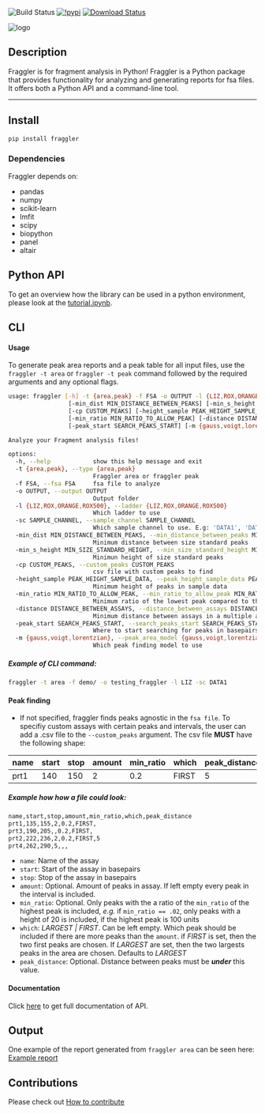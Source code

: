 ![Build Status](https://github.com/clinical-genomics-umea/fraggler/actions/workflows/pdoc.yaml/badge.svg)
[![!pypi](https://img.shields.io/pypi/v/fraggler?color=cyan)](https://pypi.org/project/fraggler/)
[![Download Status](https://static.pepy.tech/badge/fraggler)](https://pypi.python.org/pypi/fraggler/)

![logo](examples/logo.png)

## Description
Fraggler is for fragment analysis in Python!
Fraggler is a Python package that provides functionality for analyzing and generating reports for fsa files. It offers both a Python API and a command-line tool.

----------------

## Install

```bash
pip install fraggler
```

### Dependencies
Fraggler depends on:
- pandas
- numpy
- scikit-learn
- lmfit
- scipy
- biopython
- panel
- altair

## Python API

To get an overview how the library can be used in a python environment, please look at the [tutorial.ipynb](demo/tutorial.ipynb).


## CLI

#### Usage
To generate peak area reports and a peak table for all input files, use the `fraggler -t area` or `fraggler -t peak` command followed by the required arguments and any optional flags.

```bash
usage: fraggler [-h] -t {area,peak} -f FSA -o OUTPUT -l {LIZ,ROX,ORANGE,ROX500} -sc SAMPLE_CHANNEL
                 [-min_dist MIN_DISTANCE_BETWEEN_PEAKS] [-min_s_height MIN_SIZE_STANDARD_HEIGHT]
                 [-cp CUSTOM_PEAKS] [-height_sample PEAK_HEIGHT_SAMPLE_DATA]
                 [-min_ratio MIN_RATIO_TO_ALLOW_PEAK] [-distance DISTANCE_BETWEEN_ASSAYS]
                 [-peak_start SEARCH_PEAKS_START] [-m {gauss,voigt,lorentzian}]

Analyze your Fragment analysis files!

options:
  -h, --help            show this help message and exit
  -t {area,peak}, --type {area,peak}
                        Fraggler area or fraggler peak
  -f FSA, --fsa FSA     fsa file to analyze
  -o OUTPUT, --output OUTPUT
                        Output folder
  -l {LIZ,ROX,ORANGE,ROX500}, --ladder {LIZ,ROX,ORANGE,ROX500}
                        Which ladder to use
  -sc SAMPLE_CHANNEL, --sample_channel SAMPLE_CHANNEL
                        Which sample channel to use. E.g: 'DATA1', 'DATA2'...
  -min_dist MIN_DISTANCE_BETWEEN_PEAKS, --min_distance_between_peaks MIN_DISTANCE_BETWEEN_PEAKS
                        Minimum distance between size standard peaks
  -min_s_height MIN_SIZE_STANDARD_HEIGHT, --min_size_standard_height MIN_SIZE_STANDARD_HEIGHT
                        Minimun height of size standard peaks
  -cp CUSTOM_PEAKS, --custom_peaks CUSTOM_PEAKS
                        csv file with custom peaks to find
  -height_sample PEAK_HEIGHT_SAMPLE_DATA, --peak_height_sample_data PEAK_HEIGHT_SAMPLE_DATA
                        Minimum height of peaks in sample data
  -min_ratio MIN_RATIO_TO_ALLOW_PEAK, --min_ratio_to_allow_peak MIN_RATIO_TO_ALLOW_PEAK
                        Minimum ratio of the lowest peak compared to the heighest peak in the assay
  -distance DISTANCE_BETWEEN_ASSAYS, --distance_between_assays DISTANCE_BETWEEN_ASSAYS
                        Minimum distance between assays in a multiple assay experiment
  -peak_start SEARCH_PEAKS_START, --search_peaks_start SEARCH_PEAKS_START
                        Where to start searching for peaks in basepairs
  -m {gauss,voigt,lorentzian}, --peak_area_model {gauss,voigt,lorentzian}
                        Which peak finding model to use
```

##### Example of CLI command:
```bash
fraggler -t area -f demo/ -o testing_fraggler -l LIZ -sc DATA1
```

#### Peak finding
- If not specified, fraggler finds peaks agnostic in the `fsa file`. To specifiy custom assays with certain peaks and intervals, the user can add a .csv file to the `--custom_peaks` argument. The csv file **MUST** have the following shape:

| name | start | stop | amount | min_ratio | which | peak_distance |
|------|-------|------|--------|-----------|-------|---------------|
| prt1 | 140   | 150  | 2      | 0.2       | FIRST | 5             |

##### Example how how a file could look:
```txt 
name,start,stop,amount,min_ratio,which,peak_distance
prt1,135,155,2,0.2,FIRST,
prt3,190,205,,0.2,FIRST,
prt2,222,236,2,0.2,FIRST,5
prt4,262,290,5,,,
```

- `name`: Name of the assay
- `start`: Start of the assay in basepairs
- `stop`: Stop of the assay in basepairs
- `amount`: Optional. Amount of peaks in assay. If left empty every peak in the interval is included. 
- `min_ratio`: Optional. Only peaks with the a ratio of the `min_ratio` of the highest peak is included, *e.g.* if `min_ratio == .02`, only peaks with a height of 20 is included, if the highest peak is 100 units
- `which`: *LARGEST | FIRST*. Can be left empty. Which peak should be included if there are more peaks than the `amount`. if *FIRST* is set, then the two first peaks are chosen. If *LARGEST* are set, then the two largests peaks in the area are chosen. Defaults to *LARGEST*
- `peak_distance`: Optional. Distance between peaks must be ***under*** this value.


#### Documentation
Click [here](https://clinical-genomics-umea.github.io/fraggler/fraggler/fraggler.html) to get full documentation of API.

## Output
One example of the report generated from `fraggler area` can be seen here: [Example report](examples/multiplex_fraggler_area.html)

## Contributions
Please check out [How to contribute](CONTRIBUTION.md)
